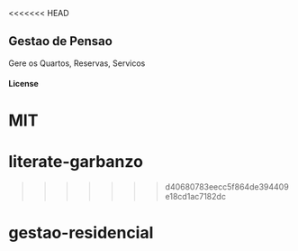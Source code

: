 <<<<<<< HEAD
## Gestao de Pensao

Gere os Quartos, Reservas, Servicos

#### License

MIT
=======
# literate-garbanzo
>>>>>>> d40680783eecc5f864de394409e18cd1ac7182dc
# gestao-residencial
